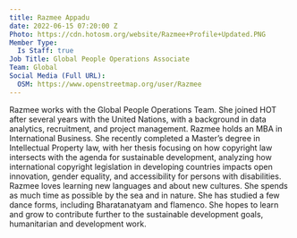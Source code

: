 ```yaml
---
title: Razmee Appadu
date: 2022-06-15 07:20:00 Z
Photo: https://cdn.hotosm.org/website/Razmee+Profile+Updated.PNG
Member Type:
  Is Staff: true
Job Title: Global People Operations Associate
Team: Global
Social Media (Full URL):
  OSM: https://www.openstreetmap.org/user/Razmee
---
```


Razmee works with the Global People Operations Team. She joined HOT after several years with the United Nations, with a background in data analytics, recruitment, and project management.
Razmee holds an MBA in International Business. She recently completed a Master’s degree in Intellectual Property law, with her thesis focusing on how copyright law intersects with the agenda for sustainable development, analyzing how international copyright legislation in developing countries impacts open innovation, gender equality, and accessibility for persons with disabilities.
Razmee loves learning new languages and about new cultures. She spends as much time as possible by the sea and in nature. She has studied a few dance forms, including Bharatanatyam and flamenco. She hopes to learn and grow to contribute further to the sustainable development goals, humanitarian and development work. 
